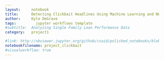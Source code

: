 ```yaml
---
layout:     notebook
title:      Detecting Clickbait Headlines Using Machine Learning and NLP
author:     Kyle DeGrave
tags: 		  jupyter workflows template
#subtitle:  Analyzing Single Family Loan Performance Data
category:   project1

#link: http://nbviewer.jupyter.org/github/csaid/polished_notebooks/blob/master/notebook_polished.ipynb
notebookfilename: project_clickbait
#visualworkflow: true
---
```

